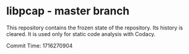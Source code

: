 # libpcap - master branch

This repository contains the frozen state of the repository.
Its history is cleared. It is used only for static code
analysis with Codacy.

Commit Time: 1716270904
